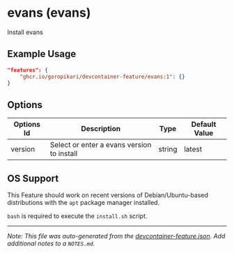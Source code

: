 
# evans (evans)

Install evans

## Example Usage

```json
"features": {
    "ghcr.io/goropikari/devcontainer-feature/evans:1": {}
}
```

## Options

| Options Id | Description | Type | Default Value |
|-----|-----|-----|-----|
| version | Select or enter a evans version to install | string | latest |

## OS Support

This Feature should work on recent versions of Debian/Ubuntu-based distributions with the `apt` package manager installed.

`bash` is required to execute the `install.sh` script.


---

_Note: This file was auto-generated from the [devcontainer-feature.json](https://github.com/goropikari/devcontainer-feature/blob/main/src/evans/devcontainer-feature.json).  Add additional notes to a `NOTES.md`._
